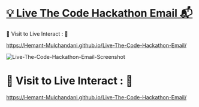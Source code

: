 # [💡 Live The Code Hackathon Email 📬](https://hemant-mulchandani.github.io/Live-The-Code-Hackathon-Email/)

  📌 Visit to Live Interact : 🔗

  https://Hemant-Mulchandani.github.io/Live-The-Code-Hackathon-Email/
  
  ![Live-The-Code-Hackathon-Email-Screenshot](https://user-images.githubusercontent.com/89768465/195785705-1687e205-456d-4916-a8a2-a6bf976ea4c3.png)

  <!---
  ![Email-Screenshot](Media/Live-The-Code-Hackathon-Email-Screenshot.png)
  -->
  
# 📌 Visit to Live Interact : 🔗

  https://Hemant-Mulchandani.github.io/Live-The-Code-Hackathon-Email/ 

